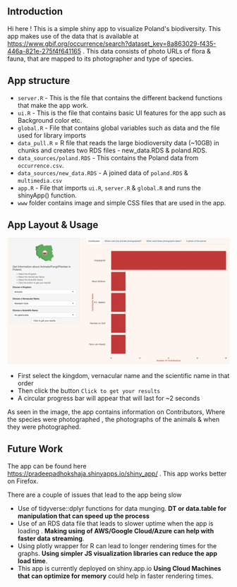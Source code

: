## Introduction
Hi here ! This is a simple shiny app to visualize Poland's biodiversity. This app makes use of the data that is available at https://www.gbif.org/occurrence/search?dataset_key=8a863029-f435-446a-821e-275f4f641165 . This data consists of photo URLs of flora & fauna, that are mapped to its photographer and type of species.


## App structure

* `server.R` - This is the file that contains the different backend functions that make the app work.
* `ui.R` - This is the file that contains basic UI features for the app such as Background color etc.
* `global.R`  - File that contains global variables such as data and the file used for library imports
* `data_pull.R` = R file that reads the large biodioversity data (~10GB) in chunks and creates two RDS files - new_data.RDS & poland.RDS.
* `data_sources/poland.RDS` - This contains the Poland data from `occurrence.csv`.
* `data_sources/new_data.RDS` - A joined data of `poland.RDS` & `multimedia.csv`
* `app.R` - File that imports `ui.R`, `server.R` & `global.R` and runs the shinyApp() function.
* `www` folder contains image and simple CSS files that are used in the app.


## App Layout & Usage

![App Layout](https://raw.githubusercontent.com/adhok/biodiversity_app_poland/main/Screenshot%202022-05-12%20at%2011.06.32%20AM.png)

* First select the kingdom, vernacular name and the scientific name in that order
* Then click the button `Click to get your results`
* A circular progress bar will appear that will last for ~2 seconds

As seen in the image, the app contains information on Contributors, Where the species were photographed , the photographs of the animals & when they were photographed.

## Future Work
The app can be found here https://pradeepadhokshaja.shinyapps.io/shiny_app/ . This app works better on Firefox. 

There are a couple of issues that lead to the app being slow

* Use of tidyverse::dplyr functions for data munging. **DT or data.table for manipulation that can speed up the process**
* Use of an RDS data file that leads to slower uptime when the app is loading . **Making using of AWS/Google Cloud/Azure can help with faster data streaming**.
* Using plotly wrapper for R can lead to longer rendering times for the graphs. **Using simpler JS visualization libraries can reduce the app load time**.
* This app is currently deployed on shiny.app.io **Using Cloud Machines that can optimize for memory** could help in faster rendering times.









